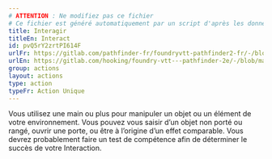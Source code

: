 ```yaml
---
# ATTENTION : Ne modifiez pas ce fichier
# Ce fichier est généré automatiquement par un script d'après les données du module Foundry VTT officiel et de sa traduction
title: Interagir
titleEn: Interact
id: pvQ5rY2zrtPI614F
urlFr: https://gitlab.com/pathfinder-fr/foundryvtt-pathfinder2-fr/-/blob/master/data/actions/pvQ5rY2zrtPI614F.htm
urlEn: https://gitlab.com/hooking/foundry-vtt---pathfinder-2e/-/blob/master/packs/data/actions.db/interact.json
group: actions
layout: actions
type: action
typeFr: Action Unique
---
```

Vous utilisez une main ou plus pour manipuler un objet ou un élément de votre environnement. Vous pouvez vous saisir d’un objet non porté ou rangé, ouvrir une porte, ou être à l’origine d’un effet comparable. Vous devrez probablement faire un test de compétence afin de déterminer le succès de votre Interaction.
